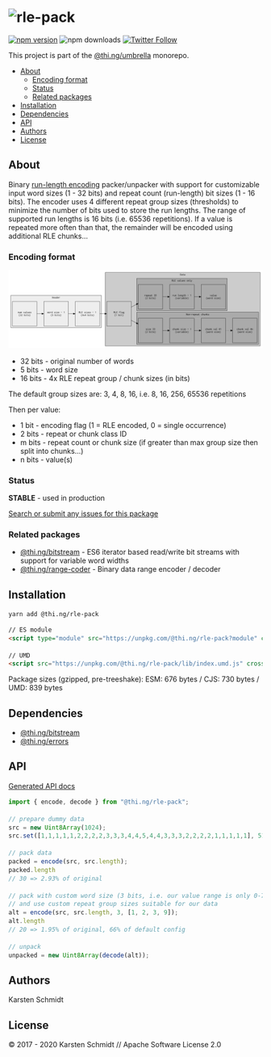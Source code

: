 <!-- This file is generated - DO NOT EDIT! -->

# ![rle-pack](https://media.thi.ng/umbrella/banners/thing-rle-pack.svg?afc6c0f5)

[![npm version](https://img.shields.io/npm/v/@thi.ng/rle-pack.svg)](https://www.npmjs.com/package/@thi.ng/rle-pack)
![npm downloads](https://img.shields.io/npm/dm/@thi.ng/rle-pack.svg)
[![Twitter Follow](https://img.shields.io/twitter/follow/thing_umbrella.svg?style=flat-square&label=twitter)](https://twitter.com/thing_umbrella)

This project is part of the
[@thi.ng/umbrella](https://github.com/thi-ng/umbrella/) monorepo.

- [About](#about)
  - [Encoding format](#encoding-format)
  - [Status](#status)
  - [Related packages](#related-packages)
- [Installation](#installation)
- [Dependencies](#dependencies)
- [API](#api)
- [Authors](#authors)
- [License](#license)

## About

Binary [run-length
encoding](https://en.wikipedia.org/wiki/Run-length_encoding)
packer/unpacker with support for customizable input word sizes (1 - 32
bits) and repeat count (run-length) bit sizes (1 - 16 bits). The encoder
uses 4 different repeat group sizes (thresholds) to minimize the number
of bits used to store the run lengths. The range of supported run
lengths is 16 bits (i.e. 65536 repetitions). If a value is repeated more
often than that, the remainder will be encoded using additional RLE
chunks...

### Encoding format

![data layout](https://raw.githubusercontent.com/thi-ng/umbrella/develop/assets/rle/rle-layout.png)

- 32 bits - original number of words
- 5 bits - word size
- 16 bits - 4x RLE repeat group / chunk sizes (in bits)

The default group sizes are: 3, 4, 8, 16, i.e. 8, 16, 256, 65536 repetitions

Then per value:

- 1 bit - encoding flag (1 = RLE encoded, 0 = single occurrence)
- 2 bits - repeat or chunk class ID
- m bits - repeat count or chunk size (if greater than max group size
  then split into chunks...)
- n bits - value(s)

### Status

**STABLE** - used in production

[Search or submit any issues for this package](https://github.com/thi-ng/umbrella/issues?q=is%3Aissue+is%3Aopen+%5Brle-pack%5D)

### Related packages

- [@thi.ng/bitstream](https://github.com/thi-ng/umbrella/tree/develop/packages/bitstream) - ES6 iterator based read/write bit streams with support for variable word widths
- [@thi.ng/range-coder](https://github.com/thi-ng/umbrella/tree/develop/packages/range-coder) - Binary data range encoder / decoder

## Installation

```bash
yarn add @thi.ng/rle-pack
```

```html
// ES module
<script type="module" src="https://unpkg.com/@thi.ng/rle-pack?module" crossorigin></script>

// UMD
<script src="https://unpkg.com/@thi.ng/rle-pack/lib/index.umd.js" crossorigin></script>
```

Package sizes (gzipped, pre-treeshake): ESM: 676 bytes / CJS: 730 bytes / UMD: 839 bytes

## Dependencies

- [@thi.ng/bitstream](https://github.com/thi-ng/umbrella/tree/develop/packages/bitstream)
- [@thi.ng/errors](https://github.com/thi-ng/umbrella/tree/develop/packages/errors)

## API

[Generated API docs](https://docs.thi.ng/umbrella/rle-pack/)

```ts
import { encode, decode } from "@thi.ng/rle-pack";

// prepare dummy data
src = new Uint8Array(1024);
src.set([1,1,1,1,1,2,2,2,2,3,3,3,4,4,5,4,4,3,3,3,2,2,2,2,1,1,1,1,1], 512);

// pack data
packed = encode(src, src.length);
packed.length
// 30 => 2.93% of original

// pack with custom word size (3 bits, i.e. our value range is only 0-7)
// and use custom repeat group sizes suitable for our data
alt = encode(src, src.length, 3, [1, 2, 3, 9]);
alt.length
// 20 => 1.95% of original, 66% of default config

// unpack
unpacked = new Uint8Array(decode(alt));
```

## Authors

Karsten Schmidt

## License

&copy; 2017 - 2020 Karsten Schmidt // Apache Software License 2.0
